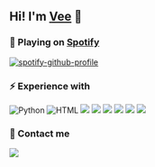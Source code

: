 
## Hi! I'm [Vee](https://discord.com/users/427476505455624193) :wave: 
  
### 🎵 Playing on [Spotify](https://www.last.fm/user/VeeTheTV)
[![spotify-github-profile](https://spotify-github-profile.vercel.app/api/view?uid=18s4bz9f7vrjj7q68ks2oaqg0&cover_image=true&theme=natemoo-re&bar_color=53b14f&bar_color_cover=true)](https://spotify-github-profile.vercel.app/api/view?uid=18s4bz9f7vrjj7q68ks2oaqg0&redirect=true)

### ⚡ Experience with
<img src="https://img.shields.io/badge/Python-14354C?style=for-the-badge&logo=python&logoColor=white" alt="Python" /> <img src="https://img.shields.io/badge/HTML5-E34F26?style=for-the-badge&logo=html5&logoColor=white" alt="HTML" /> <img src="https://img.shields.io/badge/CSS3-1572B6?style=for-the-badge&logo=css3&logoColor=white"/> <img src="https://img.shields.io/badge/Google_Cloud-4285F4?style=for-the-badge&logo=google-cloud&logoColor=white"/> <img src="https://img.shields.io/badge/microsoft%20azure-0089D6?style=for-the-badge&logo=microsoft-azure&logoColor=white"/> <img src="https://img.shields.io/badge/Figma-F24E1E?style=for-the-badge&logo=figma&logoColor=white"/>  <img src="https://img.shields.io/badge/Notion-000000?style=for-the-badge&logo=notion&logoColor=white"/> <img src="https://img.shields.io/badge/Trello-0052CC?style=for-the-badge&logo=trello&logoColor=white"/>

### 🍻 Contact me
<a href="https://discord.com/users/427476505455624193"><img src="https://img.shields.io/badge/Discord-5865F2?style=for-the-badge&logo=discord&logoColor=white"/><a/>

